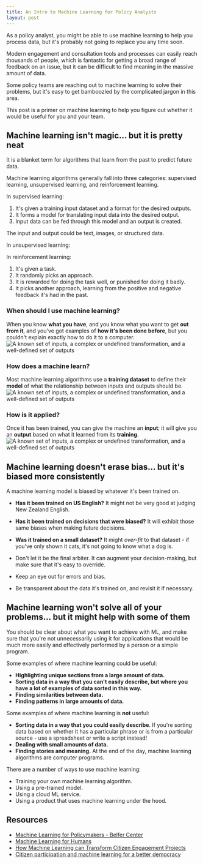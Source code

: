```yaml
---
title: An Intro to Machine Learning for Policy Analysts
layout: post
---
```


<p class="t-intro">
  As a policy analyst, you might be able to use machine learning to help you process
  data, but it's probably not going to replace you any time soon.
</p>

Modern engagement and consultation tools and processes can easily reach thousands
of people, which is fantastic for getting a broad range of feedback on an issue,
but it can be difficult to find meaning in the massive amount of data.

Some policy teams are reaching out to machine learning to solve their problems, but
it's easy to get bamboozled by the complicated jargon in this area.

This post is a primer on machine learning to help you figure out whether it would
be useful for you and your team.

## Machine learning isn't magic... but it is pretty neat
It is a blanket term for algorithms that learn from the past to predict future data.

Machine learning algorithms generally fall into three categories: supervised learning, unsupervised learning, and reinforcement learning.

In supervised learning:

1. It's given a training input dataset and a format for the desired outputs.
2. It forms a model for translating input data into the desired output.
3. Input data can be fed through this model and an output is created.

The input and output could be text, images, or structured data.

In unsupervised learning:


In reinforcement learning:

1. It's given a task.
2. It randomly picks an approach.
3. It is rewarded for doing the task well, or punished for doing it badly.
4. It picks another approach, learning from the positive and negative feedback it's had in the past.


<div class="c-explanation">
  <h3 class="c-explanation__heading">
    When should I use machine learning?
  </h3>
  <div class="c-explanation__caption">
    When you know <strong>what you have</strong>, and you know what you want to get <strong>out from it</strong>,
    and you've got examples of <strong>how it's been done before</strong>,
    but you couldn't explain exactly how to do it to a computer.
  </div>

  <div class="c-explanation__image">
    <img src="{{site.baseurl}}/assets/img/input-output.gif" alt="A known set of inputs, a complex or undefined transformation, and a well-defined set of outputs">
  </div>
</div>
<div class="c-explanation">
  <h3 class="c-explanation__heading">
    How does a machine learn?
  </h3>
  <div class="c-explanation__caption">
    Most machine learning algorithms use a <strong>training dataset</strong> to
    define their <strong>model</strong> of what the relationship between inputs
    and outputs should be.
  </div>

  <div class="c-explanation__image">
    <img src="{{site.baseurl}}/assets/img/training.gif" alt="A known set of inputs, a complex or undefined transformation, and a well-defined set of outputs">
  </div>
</div>

<div class="c-explanation">
  <h3 class="c-explanation__heading">
    How is it applied?
  </h3>
  <div class="c-explanation__caption">
    Once it has been trained, you can give the machine an <strong>input</strong>;
    it will give you an <strong>output</strong> based on what it learned from its
    <strong>training</strong>.
  </div>

  <div class="c-explanation__image">
    <img src="{{site.baseurl}}/assets/img/applying-model.gif" alt="A known set of inputs, a complex or undefined transformation, and a well-defined set of outputs">
  </div>
</div>

## Machine learning doesn't erase bias... but it's biased more consistently

A machine learning model is biased by whatever it's been trained on.

- **Has it been trained on US English?** It might not be very good at judging New Zealand English.
- **Has it been trained on decisions that were biased?** It will exhibit those same biases when making future decisions.
- **Was it trained on a small dataset?** It might *over-fit* to that dataset - if you've only shown it cats, it's not going to know what a dog is.

- Don't let it be the final arbiter. It can augment your decision-making, but make sure that it's easy to override.
- Keep an eye out for errors and bias.
- Be transparent about the data it's trained on, and revisit it if necessary.

## Machine learning won't solve all of your problems... but it might help with some of them
You should be clear about what you want to achieve with ML, and make sure that you're not unnecessarily using it for applications that would be much more easily and effectively performed by a person or a simple program.

Some examples of where machine learning could be useful:

- **Highlighting unique sections from a large amount of data.**
- **Sorting data in a way that you can't easily describe, but where you have a lot of examples of data sorted in this way.**
- **Finding similarities between data.**
- **Finding patterns in large amounts of data.**

Some examples of where machine learning is **not** useful:

- **Sorting data in a way that you could easily describe**. If you're sorting data based on whether it has a particular phrase or is from a particular source - use a spreadsheet or write a script instead!
- **Dealing with small amounts of data.**
- **Finding stories and meaning.** At the end of the day, machine learning
algorithms are computer programs.

There are a number of ways to use machine learning:

- Training your own machine learning algorithm.
- Using a pre-trained model.
- Using a cloud ML service.
- Using a product that uses machine learning under the hood.

## Resources

- [Machine Learning for Policymakers - Belfer Center](https://www.belfercenter.org/sites/default/files/files/publication/MachineLearningforPolicymakers.pdf)
- [Machine Learning for Humans](https://medium.com/machine-learning-for-humans/why-machine-learning-matters-6164faf1df12)
- [How Machine Learning can Transform Citizen Engagement Projects](https://www.citizenlab.co/blog/product-update/natural-language-processing-at-citizenlab-how-machine-learning-can-transform-citizen-engagement-projects/)
- [Citizen participation and machine learning for a better democracy](https://www.turing.ac.uk/research/research-projects/citizen-participation-and-machine-learning-better-democracy)
